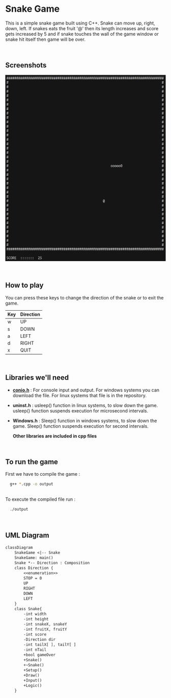 
# Snake Game

This is a simple snake game built using C++. Snake can move up, right, down, left. If snakes eats the fruit '@' then its length increases and score gets increased by 5 and if snake touches the wall of the game window or snake hit itself then game will be over.


<br/>

## Screenshots
<div align="center">

![App Screenshot](https://raw.githubusercontent.com/Jordian0/Snake-Game/main/screenshot/Screenshot%20from%202022-07-17%2016-31-20.png)
 
</div>

<br/>

## How to play
You can press these keys to change the direction of the snake or to exit the game.

| Key  | Direction  |
| -----| -----------|
| w    | UP         |
| s    | DOWN       |
| a    | LEFT       |
| d    | RIGHT      |
| x    | QUIT       |

<br/>

## Libraries we'll need

- [**conio.h**](https://en.wikipedia.org/wiki/Conio.h) : For console input and output. For windows systems you can download the file. For linux systems that file is in the repository.
- **uninst.h** : usleep() function in linux systems, to slow down the game. usleep() function suspends execution for microsecond intervals.
- **Windows.h** : Sleep() function in windows systems, to slow down the game. Sleep() function suspends execution for second intervals.

  **Other libraries are included in cpp files**
 

<br/>

## To run the game

First we have to compile the game :

```bash
  g++ *.cpp -o output
```
<br/>
To execute the compiled file run :

```bash
  ./output
```

<br/>

## UML Diagram



```mermaid
classDiagram
    SnakeGame <|-- Snake
    SnakeGame: main()
    Snake *-- Direction : Composition
    class Direction {
        <<enumeration>>
        STOP = 0
        UP
        RIGHT
        DOWN
        LEFT
    }
    class Snake{
        -int width
        -int height
        -int snakeX, snakeY
        -int fruitX, fruitY
        -int score
        -Direction dir
        -int tailX[ ], tailY[ ]
        -int nTail
        +bool gameOver
        +Snake()
        +~Snake()
        +Setup()
        +Draw()
        +Input()
        +Logic()
    }
```


<br/>

